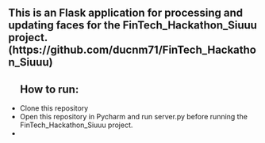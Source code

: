 <h2>This is an Flask application for processing and updating faces for the FinTech_Hackathon_Siuuu project.(https://github.com/ducnm71/FinTech_Hackathon_Siuuu)</h2>

<ul><h2>How to run:</h2>
  <li>Clone this repository</li>
  <li>Open this repository in Pycharm and run server.py before running the FinTech_Hackathon_Siuuu project.<li/></ul>
